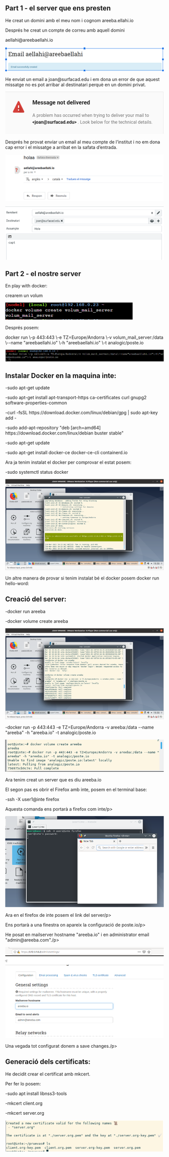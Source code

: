 <h2>Part 1 - el server que ens presten</h2>
<p> He creat un domini amb el meu nom i cognom areeba.ellahi.io</p>
<p> Després he creat un compte de correu amb aquell domini</p>
<p>aellahi@areebaellahi.io</p>
<p><img src="https://raw.githubusercontent.com/Areebaellahi/FOTOS/main/01.png" alt="Cat"></p>
<p> He enviat un email a joan@surfacad.edu i em dona un error de que aquest missatge no es pot arribar al destinatari perquè en un domini privat.</p> 
<p><img src="https://raw.githubusercontent.com/Areebaellahi/FOTOS/main/2.png"></p>
<p>Després he provat enviar un email al meu compte de l’institut i no em dona cap error i el missatge a arribat en la safata d’entrada.
</p>
<p><img src="https://raw.githubusercontent.com/Areebaellahi/FOTOS/main/3.png"></p>
<p><img src="https://raw.githubusercontent.com/Areebaellahi/FOTOS/main/1.png" alt="Cat"></p>
<h2>Part 2 - el nostre server</h2>
<p> En play with docker:</p>
<p> crearem un volum</p>
<p><img src="https://raw.githubusercontent.com/Areebaellahi/FOTOS/main/4.png" alt="Cat"></p>
<p>Després posem:</p>
<p>docker run \-p 443:443 \-e TZ=Europe/Andorra \-v volum_mail_server:/data \--name "areebaellahi.io" \-h "areebaellahi.io" \-t analogic/poste.io</p>
<p><img src="https://raw.githubusercontent.com/Areebaellahi/FOTOS/main/5.png" alt="Cat"></p>
<h2>Instalar Docker en la maquina inte:</h2>
<p>-sudo apt-get update</p>
<p>-sudo apt-get install apt-transport-https ca-certificates curl gnupg2 software-properties-common</p>
<p>-curl -fsSL https://download.docker.com/linux/debian/gpg | sudo apt-key add -</p>
<p>-sudo add-apt-repository "deb [arch=amd64] https://download.docker.com/linux/debian buster stable"</p>
<p>-sudo apt-get update</p>
<p>-sudo apt-get install docker-ce docker-ce-cli containerd.io</p>
<p>Ara ja tenim instalat el docker per comprovar el estat posem:</p>
<p>-sudo systemctl status docker</p>
<p><img src="https://raw.githubusercontent.com/Areebaellahi/FOTOS/main/docker%20run%202.png" alt="Cat"></p>
<p>Un altre manera de provar si tenim instalat bé el docker posem docker run hello-word:</p>
<h2>Creació del server:</h2>
<p>-docker run areeba</p>
<p>-docker volume create areeba</p>
<p><img src="https://raw.githubusercontent.com/Areebaellahi/FOTOS/main/docker%20run1.1.png" alt="Cat"></p>
<p>-docker run -p 443:443 -e TZ=Europe/Andorra -v areeba:/data --name "areeba" -h "areeba.io" -t analogic/poste.io</p>
<p><img src="https://raw.githubusercontent.com/Areebaellahi/FOTOS/main/docker%20run%2001.png" alt="Cat"></p>
<p>Ara tenim creat un server que es diu areeba.io</p>
<p>El segon pas es obrir el Firefox amb inte, posem en el terminal base:</p>
<p>-ssh -X user1@inte firefox</p>
<p>Aquesta comanda ens portarà a firefox com inte/p>
<p><img src="https://raw.githubusercontent.com/Areebaellahi/FOTOS/main/firefox%20inte.png" alt="Cat"></p>
<p>Ara en el firefox de inte posem el link del server/p>
<p>Ens portarà a una finestra on apareix la configuració de poste.io/p>
<p>He posat en mailserver hostname "areeba.io" i en administrator email "admin@areeba.com"./p>
<p><img src="https://raw.githubusercontent.com/Areebaellahi/FOTOS/main/mailserver.png" alt="Cat"></p>
<p>Una vegada tot configurat donem a save changes./p>
<h2>Generació dels certificats:</h2>
<p>He decidit crear el certificat amb mkcert.</p>
<p>Per fer lo posem:</p>
<p>-sudo apt install libnss3-tools</p>
<p>-mkcert client.org</p>
<p>-mkcert server.org</p>
<p><img src="https://raw.githubusercontent.com/Areebaellahi/FOTOS/main/6.png" alt="Cat"></p>


